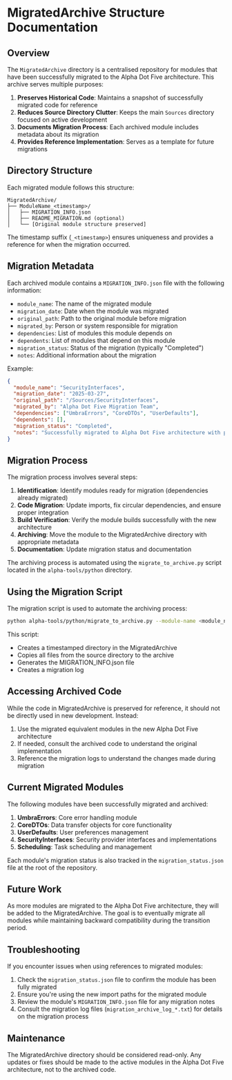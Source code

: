 # MigratedArchive Structure Documentation

## Overview

The `MigratedArchive` directory is a centralised repository for modules that have been successfully migrated to the Alpha Dot Five architecture. This archive serves multiple purposes:

1. **Preserves Historical Code**: Maintains a snapshot of successfully migrated code for reference
2. **Reduces Source Directory Clutter**: Keeps the main `Sources` directory focused on active development
3. **Documents Migration Process**: Each archived module includes metadata about its migration
4. **Provides Reference Implementation**: Serves as a template for future migrations

## Directory Structure

Each migrated module follows this structure:

```
MigratedArchive/
├── ModuleName_<timestamp>/
│   ├── MIGRATION_INFO.json
│   ├── README_MIGRATION.md (optional)
│   └── [Original module structure preserved]
```

The timestamp suffix (`_<timestamp>`) ensures uniqueness and provides a reference for when the migration occurred.

## Migration Metadata

Each archived module contains a `MIGRATION_INFO.json` file with the following information:

- `module_name`: The name of the migrated module
- `migration_date`: Date when the module was migrated
- `original_path`: Path to the original module before migration
- `migrated_by`: Person or system responsible for migration
- `dependencies`: List of modules this module depends on
- `dependents`: List of modules that depend on this module
- `migration_status`: Status of the migration (typically "Completed")
- `notes`: Additional information about the migration

Example:
```json
{
  "module_name": "SecurityInterfaces",
  "migration_date": "2025-03-27",
  "original_path": "/Sources/SecurityInterfaces",
  "migrated_by": "Alpha Dot Five Migration Team",
  "dependencies": ["UmbraErrors", "CoreDTOs", "UserDefaults"],
  "dependents": [],
  "migration_status": "Completed",
  "notes": "Successfully migrated to Alpha Dot Five architecture with proper integration with UmbraErrors and UserDefaults."
}
```

## Migration Process

The migration process involves several steps:

1. **Identification**: Identify modules ready for migration (dependencies already migrated)
2. **Code Migration**: Update imports, fix circular dependencies, and ensure proper integration
3. **Build Verification**: Verify the module builds successfully with the new architecture
4. **Archiving**: Move the module to the MigratedArchive directory with appropriate metadata
5. **Documentation**: Update migration status and documentation

The archiving process is automated using the `migrate_to_archive.py` script located in the `alpha-tools/python` directory.

## Using the Migration Script

The migration script is used to automate the archiving process:

```bash
python alpha-tools/python/migrate_to_archive.py --module-name <module_name> --source-path <source_path>
```

This script:
- Creates a timestamped directory in the MigratedArchive
- Copies all files from the source directory to the archive
- Generates the MIGRATION_INFO.json file
- Creates a migration log

## Accessing Archived Code

While the code in MigratedArchive is preserved for reference, it should not be directly used in new development. Instead:

1. Use the migrated equivalent modules in the new Alpha Dot Five architecture
2. If needed, consult the archived code to understand the original implementation
3. Reference the migration logs to understand the changes made during migration

## Current Migrated Modules

The following modules have been successfully migrated and archived:

1. **UmbraErrors**: Core error handling module
2. **CoreDTOs**: Data transfer objects for core functionality
3. **UserDefaults**: User preferences management
4. **SecurityInterfaces**: Security provider interfaces and implementations
5. **Scheduling**: Task scheduling and management

Each module's migration status is also tracked in the `migration_status.json` file at the root of the repository.

## Future Work

As more modules are migrated to the Alpha Dot Five architecture, they will be added to the MigratedArchive. The goal is to eventually migrate all modules while maintaining backward compatibility during the transition period.

## Troubleshooting

If you encounter issues when using references to migrated modules:

1. Check the `migration_status.json` file to confirm the module has been fully migrated
2. Ensure you're using the new import paths for the migrated module
3. Review the module's `MIGRATION_INFO.json` file for any migration notes
4. Consult the migration log files (`migration_archive_log_*.txt`) for details on the migration process

## Maintenance

The MigratedArchive directory should be considered read-only. Any updates or fixes should be made to the active modules in the Alpha Dot Five architecture, not to the archived code.

